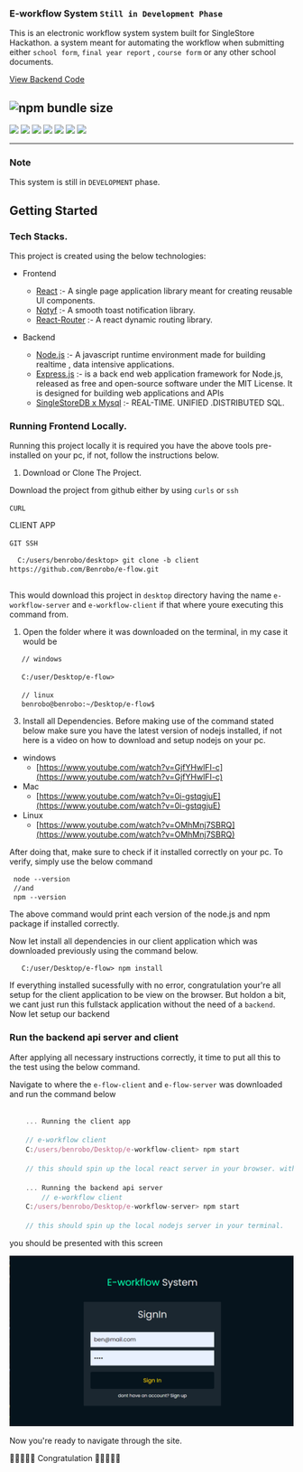 ### E-workflow System `Still in Development Phase`

This is an electronic workflow system system built for SingleStore Hackathon. a system meant for automating the workflow when submitting either `school form`, `final year report` , `course form` or any other school documents.

[View Backend Code](https://github.com/Benrobo/e-flow)

![npm bundle size](https://img.shields.io/bundlephobia/min/react)
-------


<img src="https://d112y698adiu2z.cloudfront.net/photos/production/software_photos/002/278/081/datas/original.png" />

<img src="https://d112y698adiu2z.cloudfront.net/photos/production/software_photos/002/278/074/datas/original.png" />

<img src="https://d112y698adiu2z.cloudfront.net/photos/production/software_photos/002/278/078/datas/original.png" />

<img src="https://d112y698adiu2z.cloudfront.net/photos/production/software_photos/002/278/083/datas/original.png" />

<img src="https://d112y698adiu2z.cloudfront.net/photos/production/software_photos/002/278/077/datas/original.png" />

<img src="https://d112y698adiu2z.cloudfront.net/photos/production/software_photos/002/279/830/datas/original.png" />

<img src="https://d112y698adiu2z.cloudfront.net/photos/production/software_photos/002/279/831/datas/original.png" />

----

### Note

This system is still in `DEVELOPMENT` phase.


## Getting Started

### Tech Stacks.

This project is created using the below technologies:

- Frontend

  - [React](https://reactjs.org/) :- A single page application library meant for creating reusable UI components.
  - [Notyf](https://carlosroso.com/notyf/) :- A smooth toast notification library.
  - [React-Router](https://reactrouter.com/) :- A react dynamic routing library.
  
- Backend
  - [Node.js](https://nodejs.org/en/) :- A javascript runtime environment made for building realtime , data intensive applications.
  - [Express.js](https://expressjs.com/) :- is a back end web application framework for Node.js, released as free and open-source software under the MIT License. It is designed for building web applications and APIs
  - [SingleStoreDB x Mysql](https://singlestore.com) :- REAL-TIME. UNIFIED .DISTRIBUTED SQL.

### Running Frontend Locally.

Running this project locally it is required you have the above tools pre-installed on your pc, if not, follow the instructions below.

1. Download or Clone The Project.

Download the project from github either by using `curls` or `ssh`

  `CURL`
  
  CLIENT APP

  `GIT SSH`

```
  C:/users/benrobo/desktop> git clone -b client https://github.com/Benrobo/e-flow.git
  
```
  This would download this project in `desktop` directory having the name `e-workflow-server` and `e-workflow-client` if that where youre executing this command from.


1. Open the folder where it was downloaded on the terminal, in my case it would be

```
   // windows

   C:/user/Desktop/e-flow>

   // linux
   benrobo@benrobo:~/Desktop/e-flow$
```

3. Install all Dependencies.
   Before making use of the command stated below make sure you have the latest version of nodejs installed, if not here is a video on how to download and setup nodejs on your pc.

- windows
  - [https://www.youtube.com/watch?v=GjfYHwlFI-c](https://www.youtube.com/watch?v=GjfYHwlFI-c)
- Mac
  - [https://www.youtube.com/watch?v=0i-gstqgjuE](https://www.youtube.com/watch?v=0i-gstqgjuE)
- Linux
  - [https://www.youtube.com/watch?v=OMhMnj7SBRQ](https://www.youtube.com/watch?v=OMhMnj7SBRQ)

After doing that, make sure to check if it installed correctly on your pc. To verify, simply use the below command

```
 node --version
 //and
 npm --version
```

The above command would print each version of the node.js and npm package if installed correctly.

Now let install all dependencies in our client application which was downloaded previously using the command below.

```
   C:/user/Desktop/e-flow> npm install
```

If everything installed sucessfully with no error, congratulation your're all setup for the client application to be view on the browser.
But holdon a bit, we cant just run this fullstack application without the need of a `backend`. Now let setup our backend


### Run the backend api server and client

After applying all necessary instructions correctly, it time to put all this to the test using the below command.

Navigate to where the `e-flow-client` and `e-flow-server` was downloaded and run the command below

```js

    ... Running the client app

    // e-workflow client
    C:/users/benrobo/Desktop/e-workflow-client> npm start

    // this should spin up the local react server in your browser. with the url of http://localhost:3000

    ... Running the backend api server
        // e-workflow client
    C:/users/benrobo/Desktop/e-workflow-server> npm start

    // this should spin up the local nodejs server in your terminal.

```

you should be presented with this screen

<img src="https://raw.githubusercontent.com/Benrobo/e-workflow-client/main/readmeImg/login.PNG">

Now you're ready to navigate through the site.

🎊🎊🎊🎊🎊 Congratulation 🎊🎊🎊🎊🎊

